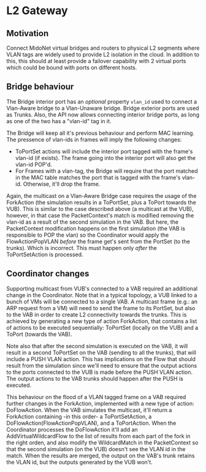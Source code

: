 # L2 Gateway

## Motivation

Connect MidoNet virtual bridges and routers to physical L2 segments
where VLAN tags are widely used to provide L2 isolation in the cloud.
In addition to this, this should at least provide a failover capability
with 2 virtual ports which could be bound with ports on different hosts.

## Bridge behaviour

The Bridge interior port has an *optional* property `vlan_id` used to
connect a Vlan-Aware bridge to a Vlan-Unaware bridge. Bridge exterior
ports are used as Trunks. Also, the API now allows connecting interior
bridge ports, as long as one of the two has a "vlan-id" tag in it.

The Bridge will keep all it's previous behaviour and perform MAC
learning. The pressence of vlan-ids in frames will imply the following
changes:
- ToPortSet actions will include the interior port tagged with the
  frame's vlan-id (if exists). The frame going into the interior port
  will also get the vlan-id POP'd.
- For Frames with a vlan-tag, the Bridge will require that the port
  matched in the MAC table matches the port that is tagged with the
  frame's vlan-id. Otherwise, it'll drop the frame.

Again, the multicast on a Vlan-Aware Bridge case requires the usage of
the ForkAction (the simulation results in a ToPortSet, plus a ToPort
towards the VUB). This is similar to the case described above (a
multicast at the VUB), however, in that case the PacketContext's match
is modified removing the vlan-id as a result of the second simulation in
the VAB. But here, the PacketContext modification happens on the first
simulation (the VAB is responsible to POP the vlan) so the Coordinator
would apply the FlowActionPopVLAN *before* the frame get's sent from the
PortSet (to the trunks). Which is incorrect. This must happen only
*after* the ToPortSetAction is processed.

## Coordinator changes

Supporting multicast from VUB's connected to a VAB required an
additional change in the Coordinator. Note that in a typical topology, a
VUB linked to a bunch of VMs will be connected to a single VAB. A
multicast frame (e.g.: an ARP request from a VM) will need to send the
frame to its PortSet, but also to the VAB in order to create L2
connectivity towards the trunks. This is achieved by generating a new
type of action ForkAction, that contains a list of actions to be
executed sequentially: ToPortSet (locally on the VUB) and a ToPort
(towards the VAB).

Note also that after the second simulation is executed on the VAB, it
will result in a second ToPortSet on the VAB (sending to all the
trunks), that will include a PUSH VLAN action. This has implications on
the Flow that should result from the simulation since we'll need to
ensure that the output actions to the ports connected to the VUB is made
before the PUSH VLAN action. The output actions to the VAB trunks should
happen after the PUSH is executed.

This behaviour on the flood of a VLAN tagged frame on a VAB required
further changes in the ForkAction, implemented with a new type of
action: DoFlowAction. When the VAB simulates the multicast, it'll return
a ForkAction containing -in this order- a ToPortSetAction, a
DoFlowAction(FlowActionPopVLAN), and a ToPortAction.  When the
Coordinator processes the DoFlowAction it'll add an
AddVirtualWildcardFlow to the list of results from each part of the fork
in the right orden, and also modify the WildcardMatch in the
PacketContext so that the second simulation (on the VUB) doesn't see the
VLAN id in the match. When the results are merged, the output on the
VAB's trunk retains the VLAN id, but the outputs generated by the VUB
won't.
